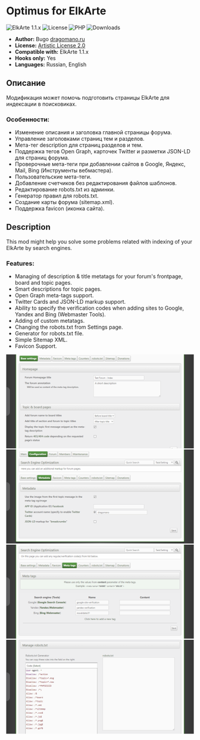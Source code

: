# Optimus for ElkArte
![ElkArte 1.1.x](https://img.shields.io/badge/ElkArte-1.1.x-ed6033.svg?style=flat)
![License](https://img.shields.io/github/license/dragomano/optimus)
![PHP](https://img.shields.io/badge/PHP-^5.6-blue.svg?style=flat)
![Downloads](https://img.shields.io/github/downloads/dragomano/optimus/total)

* **Author:** Bugo [dragomano.ru](https://dragomano.ru/mods/optimus)
* **License:** [Artistic License 2.0](https://opensource.org/licenses/artistic-license-2.0)
* **Compatible with:** ElkArte 1.1.x
* **Hooks only:** Yes
* **Languages:** Russian, English

## Описание
Модификация может помочь подготовить страницы ElkArte для индексации в поисковиках.

### Особенности:
* Изменение описания и заголовка главной страницы форума.
* Управление заголовками страниц тем и разделов.
* Мета-тег description для страниц разделов и тем.
* Поддержка тегов Open Graph, карточек Twitter и разметки JSON-LD для страниц форума.
* Проверочные мета-теги при добавлении сайтов в Google, Яндекс, Mail, Bing (Инструменты вебмастера).
* Пользовательские мета-теги.
* Добавление счетчиков без редактирования файлов шаблонов.
* Редактирование robots.txt из админки.
* Генератор правил для robots.txt.
* Создание карты форума (sitemap.xml).
* Поддержка favicon (иконка сайта).

## Description
This mod might help you solve some problems related with indexing of your ElkArte by search engines.

### Features:
* Managing of description & title metatags for your forum's frontpage, board and topic pages.
* Smart descriptions for topic pages.
* Open Graph meta-tags support.
* Twitter Cards and JSON-LD markup support.
* Ability to specify the verification codes when adding sites to Google, Yandex and Bing (Webmaster Tools).
* Adding of custom metatags.
* Changing the robots.txt from Settings page.
* Generator for robots.txt file.
* Simple Sitemap XML.
* Favicon Support.

![Base settings](screenshots/base_settings.png)
![Open Graph, etc](screenshots/metadata.png)
![Metatags](screenshots/metatags.png)
![robots.txt](screenshots/manage_robots.png)
